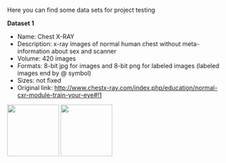 Here you can find some data sets for project testing

**Dataset 1**
- Name: Chest X-RAY
- Description: x-ray images of normal human chest without meta-information about sex and scanner
- Volume: 420 images
- Formats: 8-bit jpg for images and 8-bit png for labeled images (labeled images end by @ symbol)
- Sizes: not fixed
- Original link: http://www.chestx-ray.com/index.php/education/normal-cxr-module-train-your-eye#!1

<img src="https://github.com/pi-null-mezon/OpenIST/blob/master/Datasets/Chest_x-ray/1-10-500-500-100.jpg" width="120">
<img src="https://github.com/pi-null-mezon/OpenIST/blob/master/Datasets/Chest_x-ray/1-10-500-500-100@.png" width="120">  
